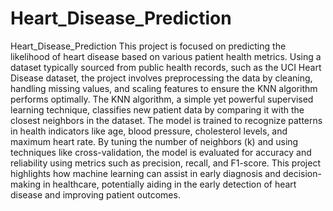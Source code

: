 # Heart_Disease_Prediction
Heart_Disease_Prediction
This project is focused on predicting the likelihood of heart disease based on various patient health metrics. Using a dataset typically sourced from public health records, such as the UCI Heart Disease dataset, the project involves preprocessing the data by cleaning, handling missing values, and scaling features to ensure the KNN algorithm performs optimally. The KNN algorithm, a simple yet powerful supervised learning technique, classifies new patient data by comparing it with the closest neighbors in the dataset. The model is trained to recognize patterns in health indicators like age, blood pressure, cholesterol levels, and maximum heart rate. By tuning the number of neighbors (k) and using techniques like cross-validation, the model is evaluated for accuracy and reliability using metrics such as precision, recall, and F1-score. This project highlights how machine learning can assist in early diagnosis and decision-making in healthcare, potentially aiding in the early detection of heart disease and improving patient outcomes.






